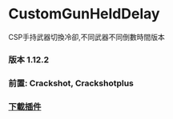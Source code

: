 # CustomGunHeldDelay
CSP手持武器切換冷卻,不同武器不同倒數時間版本

###  版本 1.12.2

### 前置: Crackshot, Crackshotplus

### [下載插件](http://destyy.com/wVP6lD)
